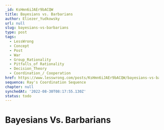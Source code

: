 ```yaml
---
_id: KsHmn6iJAEr9bACQW
title: Bayesians vs. Barbarians
author: Eliezer_Yudkowsky
url: null
slug: bayesians-vs-barbarians
type: post
tags:
  - LessWrong
  - Concept
  - Post
  - War
  - Group_Rationality
  - Pitfalls_of Rationality
  - Decision_Theory
  - Coordination_/ Cooperation
href: https://www.lesswrong.com/posts/KsHmn6iJAEr9bACQW/bayesians-vs-barbarians
sequence: Ray's Coordination Sequence
chapter: null
synchedAt: '2022-08-30T08:17:55.130Z'
status: todo
---
```


# Bayesians Vs. Barbarians
